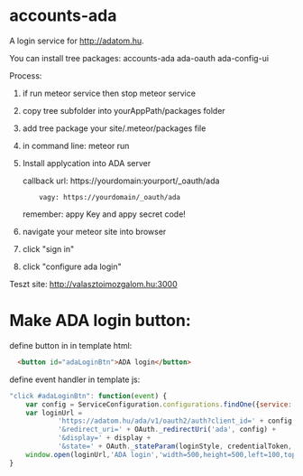 # accounts-ada

A login service for http://adatom.hu. 

You can install tree packages:
accounts-ada
ada-oauth
ada-config-ui

Process:

1. if run meteor service then stop meteor service

2. copy tree subfolder into yourAppPath/packages folder

3. add tree package your site/.meteor/packages file

6. in command line: meteor run

7. Install applycation into ADA server

   callback url: https://yourdomain:yourport/_oauth/ada

           vagy: https://yourdomain/_oauth/ada
   remember: appy Key and appy secret code!

8. navigate your meteor site into browser

8. click "sign in"

9. click "configure ada login"


Teszt site: http://valasztoimozgalom.hu:3000

# Make ADA login button:

define button in in template html:
```html  
  <button id="adaLoginBtn">ADA login</button>
```

define event handler in template js:

```javascript
"click #adaLoginBtn": function(event) {
	var config = ServiceConfiguration.configurations.findOne({service: 'ada'});
	var loginUrl =
		    'https://adatom.hu/ada/v1/oauth2/auth?client_id=' + config.appId +
		    '&redirect_uri=' + OAuth._redirectUri('ada', config) +
		    '&display=' + display + 
		    '&state=' + OAuth._stateParam(loginStyle, credentialToken, options && options.redirectUrl);
	window.open(loginUrl,'ADA login','width=500,height=500,left=100,top=100');
}
```

